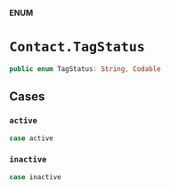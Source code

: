 **ENUM**

# `Contact.TagStatus`

```swift
public enum TagStatus: String, Codable
```

## Cases
### `active`

```swift
case active
```

### `inactive`

```swift
case inactive
```
